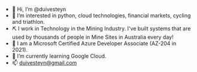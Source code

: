 - 👋 Hi, I’m @duivesteyn
- 👀 I’m interested in python, cloud technologies, financial markets, cycling and triathlon.
- ⛏️ I work in Technology in the Mining Industry. I've built systems that are used by thousands of people in Mine Sites in Australia every day!
- 🌱 I am a Microsoft Certified Azure Developer Associate (AZ-204 in 2021).
- 🌱 I’m currently learning Google Cloud.
- 📫 duivesteyn@gmail.com

<!---
duivesteyn/duivesteyn is a ✨ special ✨ repository because its `README.md` (this file) appears on your GitHub profile.
You can click the Preview link to take a look at your changes.
--->
